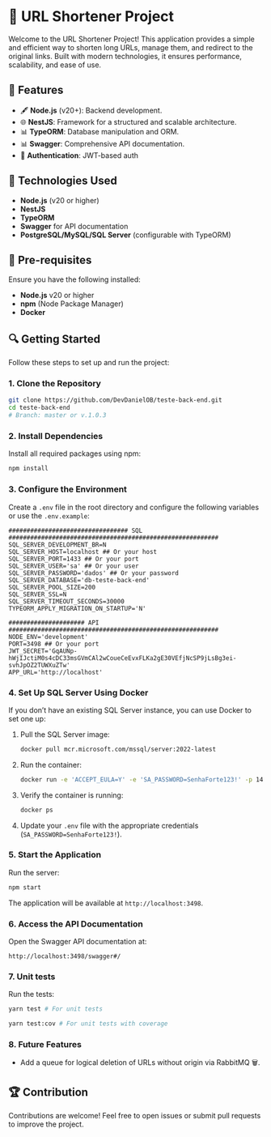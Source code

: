 # 🔗 URL Shortener Project

Welcome to the URL Shortener Project! This application provides a simple and efficient way to shorten long URLs, manage them, and redirect to the original links. Built with modern technologies, it ensures performance, scalability, and ease of use.

## 🚀 Features
- 🖋️ **Node.js** (v20+): Backend development.
- 🌐 **NestJS**: Framework for a structured and scalable architecture.
- 📊 **TypeORM**: Database manipulation and ORM.
- 📊 **Swagger**: Comprehensive API documentation.
- 🔐 **Authentication**: JWT-based auth

## 🎩 Technologies Used
- **Node.js** (v20 or higher)
- **NestJS**
- **TypeORM**
- **Swagger** for API documentation
- **PostgreSQL/MySQL/SQL Server** (configurable with TypeORM)

## 📄 Pre-requisites
Ensure you have the following installed:
- **Node.js** v20 or higher
- **npm** (Node Package Manager)
- **Docker**

## 🔍 Getting Started
Follow these steps to set up and run the project:

### 1. Clone the Repository
```bash
git clone https://github.com/DevDanielOB/teste-back-end.git
cd teste-back-end
# Branch: master or v.1.0.3
```

### 2. Install Dependencies
Install all required packages using npm:
```bash
npm install
```

### 3. Configure the Environment
Create a `.env` file in the root directory and configure the following variables or use the `.env.example`:
```env
################################# SQL ##########################################################
SQL_SERVER_DEVELOPMENT_BR=N
SQL_SERVER_HOST=localhost ## Or your host
SQL_SERVER_PORT=1433 ## Or your port
SQL_SERVER_USER='sa' ## Or your user
SQL_SERVER_PASSWORD='dados' ## Or your password
SQL_SERVER_DATABASE='db-teste-back-end'
SQL_SERVER_POOL_SIZE=200
SQL_SERVER_SSL=N
SQL_SERVER_TIMEOUT_SECONDS=30000
TYPEORM_APPLY_MIGRATION_ON_STARTUP='N'

##################### API ##########################################################
NODE_ENV='development'
PORT=3498 ## Or your port
JWT_SECRET='GqAUNp-hWjIJctiM0s4cDC33msGVmCAl2wCoueCeEvxFLKa2gE30VEfjNcSP9jLsBg3ei-svhJpOZ2TUWXuZTw'
APP_URL='http://localhost'
```

### 4. Set Up SQL Server Using Docker
If you don’t have an existing SQL Server instance, you can use Docker to set one up:

1. Pull the SQL Server image:
   ```bash
   docker pull mcr.microsoft.com/mssql/server:2022-latest
   ```
2. Run the container:
   ```bash
   docker run -e 'ACCEPT_EULA=Y' -e 'SA_PASSWORD=SenhaForte123!' -p 1433:1433 --name sqlserver-container -d mcr.microsoft.com/mssql/server:2022-latest
   ```
3. Verify the container is running:
   ```bash
   docker ps
   ```
4. Update your `.env` file with the appropriate credentials (`SA_PASSWORD=SenhaForte123!`).

### 5. Start the Application
Run the server:
```bash
npm start
```

The application will be available at `http://localhost:3498`.

### 6. Access the API Documentation
Open the Swagger API documentation at:
```
http://localhost:3498/swagger#/
```

### 7. Unit tests
Run the tests:
```bash
yarn test # For unit tests
```
```bash
yarn test:cov # For unit tests with coverage
```

### 8. Future Features
- Add a queue for logical deletion of URLs without origin via RabbitMQ 🗑️.

## 🏆 Contribution
Contributions are welcome! Feel free to open issues or submit pull requests to improve the project.


